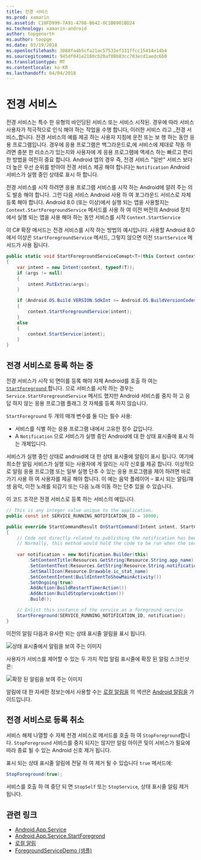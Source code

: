 ```yaml
---
title: 전경 서비스
ms.prod: xamarin
ms.assetid: C10FD999-7A91-4708-B642-0C1B0901BD24
ms.technology: xamarin-android
author: topgenorth
ms.author: toopge
ms.date: 03/19/2018
ms.openlocfilehash: 3088fa4b5cfa21ac57533ef331ffcc15414e14b4
ms.sourcegitcommit: 945df041e2180cb20af08b83cc703ecd1aedc6b0
ms.translationtype: MT
ms.contentlocale: ko-KR
ms.lasthandoff: 04/04/2018
---
```

# <a name="foreground-services"></a>전경 서비스

전경 서비스는 특수 한 유형의 바인딩된 서비스 또는 서비스 시작된. 경우에 따라 서비스 사용자가 적극적으로 인식 해야 하는 작업을 수행 합니다, 이러한 서비스 라고 _전경 서비스_합니다. 전경 서비스의 예를 제공 하는 사용자 지침에 운전 또는 보 행 하는 동안 응용 프로그램입니다. 경우에 응용 프로그램은 백그라운드로,에 서비스에 제대로 작동 하려면 충분 한 리소스가 있는지와 사용자에 게 응용 프로그램에 액세스 하는 빠르고 편리한 방법을 여전히 중요 합니다. Android 앱의 경우 즉, 전경 서비스 "일반" 서비스 보다 더 높은 우선 순위를 받아야 전경 서비스 제공 해야 합니다는 `Notification` Android 서비스가 실행 중인 상태로 표시 하 합니다.
 
전경 서비스를 시작 하려면 응용 프로그램 서비스를 시작 하는 Android에 알려 주는 의도 발송 해야 합니다. 그런 다음 서비스 Android 사용 하 여 포그라운드 서비스로 자체 등록 해야 합니다. Android 8.0 (또는 이상)에서 실행 되는 앱을 사용할지는 `Context.StartForegroundService` 메서드를 사용 하 여 이전 버전의 Android 장치에서 실행 되는 앱을 사용 해야 하는 동안 서비스를 시작 `Context.StartService`

이 C# 확장 메서드는 전경 서비스를 시작 하는 방법의 예시입니다. 사용할 Android 8.0에서 이상은 `StartForegroundService` 메서드, 그렇지 않으면 이전 `StartService` 메서드가 사용 됩니다.  

```csharp
public static void StartForegroundServiceComapt<T>(this Context context, Bundle args = null) where T : Service
{
    var intent = new Intent(context, typeof(T));
    if (args != null) 
    {
        intent.PutExtras(args);
    }

    if (Android.OS.Build.VERSION.SdkInt >= Android.OS.BuildVersionCodes.O)
    {
        context.StartForegroundService(intent);
    }
    else
    {
        context.StartService(intent);
    }
}
```

## <a name="registering-as-a-foreground-service"></a>전경 서비스로 등록 하는 중

전경 서비스가 시작 되 면이를 등록 해야 자체 Android를 호출 하 여는 [ `StartForeground` ](https://developer.xamarin.com/api/member/Android.App.Service.StartForeground/p/System.Int32/Android.App.Notification/)합니다. 으로 서비스를 시작 하는 경우는 `Service.StartForegroundService` 메서드 했지만 Android 서비스를 중지 하 고 응답 하지 않는 응용 프로그램 플래그 것 자체를 등록 하지 않습니다.

`StartForeground` 두 개의 매개 변수를 둘 다는 필수 사용:
 
* 서비스를 식별 하는 응용 프로그램 내에서 고유한 정수 값입니다.
* A `Notification` 으로 서비스가 실행 중인 Android에 대 한 상태 표시줄에 표시 하는 개체입니다.

서비스가 실행 중인 상태로 android에 대 한 상태 표시줄에 알림이 표시 됩니다. 여기에 최소한 알림 서비스가 실행 되는 사용자에 게 알리는 시각 신호를 제공 합니다. 이상적으로 알림 응용 프로그램 또는 일부 실행 단추 수 있는 응용 프로그램을 제어 하려면 바로 가기 사용 하 여 사용자를 제공 해야 합니다. 이 예는 음악 플레이어 &ndash; 표시 되는 알림/재생 음악, 이전 노래를 되감기 또는 다음 노래 이동 하는 단추 있을 수 있습니다. 

이 코드 조각은 전경 서비스로 등록 하는 서비스의 예입니다.   

```csharp
// This is any integer value unique to the application.
public const int SERVICE_RUNNING_NOTIFICATION_ID = 10000;

public override StartCommandResult OnStartCommand(Intent intent, StartCommandFlags flags, int startId)
{
    // Code not directly related to publishing the notification has been omitted for clarity.
    // Normally, this method would hold the code to be run when the service is started.
    
    var notification = new Notification.Builder(this)
        .SetContentTitle(Resources.GetString(Resource.String.app_name))
        .SetContentText(Resources.GetString(Resource.String.notification_text))
        .SetSmallIcon(Resource.Drawable.ic_stat_name)
        .SetContentIntent(BuildIntentToShowMainActivity())
        .SetOngoing(true)
        .AddAction(BuildRestartTimerAction())
        .AddAction(BuildStopServiceAction())
        .Build();

    // Enlist this instance of the service as a foreground service
    StartForeground(SERVICE_RUNNING_NOTIFICATION_ID, notification);
}
```

이전의 알림 다음과 유사한 되는 상태 표시줄 알림을 표시 됩니다.

![상태 표시줄에서 알림을 보여 주는 이미지](foreground-services-images/foreground-services-01.png "상태 표시줄에서 알림을 보여 주는 이미지")

사용자가 서비스를 제어할 수 있는 두 가지 작업 알림 표시줄에 확장 된 알림 스크린샷은:

![확장 된 알림을 보여 주는 이미지](foreground-services-images/foreground-services-02.png "확장 된 알림을 보여 주는 이미지입니다.")

알림에 대 한 자세한 정보는에서 사용할 수는 [로컬 알림을](~/android/app-fundamentals/notifications/local-notifications.md) 의 섹션은 [Android 알림을](~/android/app-fundamentals/notifications/index.md) 가이드입니다.

## <a name="unregistering-as-a-foreground-service"></a>전경 서비스로 등록 취소

서비스 해제 나열할 수 자체 전경 서비스로 메서드를 호출 하 여 `StopForeground`합니다. `StopForeground` 서비스를 중지 되지는 않지만 알림 아이콘 및이 서비스가 필요에 따라 종료 될 수 있는 Android 신호 제거 됩니다.

표시 되는 상태 표시줄 알림에 전달 하 여 제거 될 수 있습니다 `true` 메서드에: 

```csharp
StopForeground(true);
```

서비스를 호출 하 여 중단 되 면 `StopSelf` 또는 `StopService`, 상태 표시줄 알림 제거 됩니다.

## <a name="related-links"></a>관련 링크

- [Android.App.Service](https://developer.xamarin.com/api/type/Android.App.Service/)
- [Android.App.Service.StartForegrond](https://developer.xamarin.com/api/member/Android.App.Service.StartForeground/p/System.Int32/Android.App.Notification/)
- [로컬 알림](~/android/app-fundamentals/notifications/local-notifications.md)
- [ForegroundServiceDemo (샘플)](https://developer.xamarin.com/samples/monodroid/ApplicationFundamentals/ServiceSamples/ForegroundServiceDemo/)
